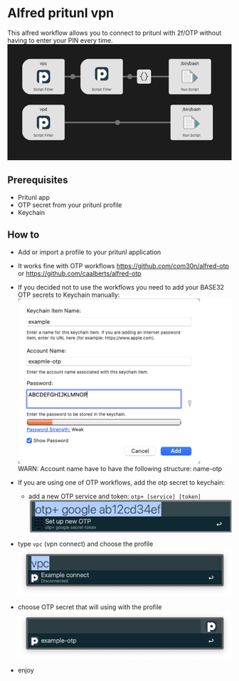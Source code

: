 # Alfred pritunl vpn

This alfred workflow allows you to connect to pritunl with 2f/OTP without having to enter your PIN every time.
![overview](/doc/overview.png)


## Prerequisites

- Pritunl app
- OTP secret from your pritunl profile
- Keychain


## How to

- Add or import a profile to your pritunl application

- It works fine with OTP workflows https://github.com/com30n/alfred-otp or https://github.com/caalberts/alfred-otp

- If you decided not to use the workflows you need to add your BASE32 OTP secrets to Keychain manually:
![add key to keychain](/doc/keychain.png)
  WARN: Account name have to have the following structure: name-otp

- If you are using one of OTP workflows, add the otp secret to keychain:
	- add a new OTP service and token: `otp+ [service] [token]`
	![add new token](/doc/otp+.png)

- type `vpc` (vpn connect) and choose the profile
![choose the profile](/doc/vpc.png)


- choose OTP secret that will using with the profile
![choose the otp](/doc/vpc-otp.png)


- enjoy


